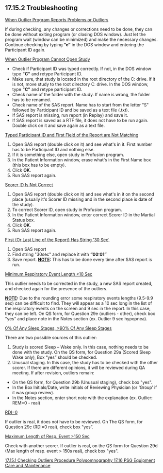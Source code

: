 ## 17.15.2 Troubleshooting

<u>When Outlier Program Reports Problems or Outliers</u>

If during checking, any changes or corrections need to be done, they can be done without exiting program (or closing DOS window).  Just let the program wait (window can be minimized) and make the necessary changes. Continue checking by typing **“c”** in the DOS window and entering the Participant ID again.

<u>When Outlier Program Cannot Open Study</u>

* Check if Participant ID was typed correctly.  If not, in the DOS window type **"C"** and retype Participant ID.
* Make sure, that study is located in the root directory of the C: drive.  If it is not, move study to the root directory C: drive. In the DOS window, type **"C"** and retype participant ID.
* Check name of the folder with the study.  If name is wrong, the folder has to be renamed.
* Check name of the SAS report.  Name has to start from the letter "S" followed by Participant ID and be saved as a text file (.txt).
* If SAS report is missing, run report (in Replay) and save it.
* If SAS report is saved as a RTF file, it does not have to be run again.  Double click on it and save again as a text file.

<u>Typed Participant ID and First Field of the Report are Not Matching</u>

1. Open SAS report (double click on it) and see what's in it.  First number has to be Participant ID and nothing else.
2. If it is something else, open study in Profusion program.
3. In the Patient Information window, erase what's in the First Name box (this box has to be empty).
4. Click **OK**.
5. Run SAS report again.

<u>Scorer ID Is Not Correct</u>

1. Open SAS report (double click on it) and see what's in it on the second place (usually it's Scorer ID missing and in the second place is date of the study).
2. To correct Scorer ID, open study in Profusion program.
3. In the Patient Information window, enter correct Scorer ID in the Martial Status box.
4. Click **OK**.
5. Run SAS report again.

<u>First (Or Last Line of the Report) Has String '30 Sec'</u>

1. Open SAS report
2. Find string "30sec" and replace it with **“00:01”**
3. Save report.  **<u>NOTE</u>:** This has to be done every time after SAS report is run.

<u>Minimum Respiratory Event Length <10 Sec</u>

This outlier needs to be corrected in the study, a new SAS report created, and checked again for the presence of the outliers.

**<u>NOTE</u>:** Due to the rounding error some respiratory events lengths (9.5-9.9 sec) can be difficult to find.  They will appear as a 10 sec long in the list of the respiratory events on the screen and 9 sec in the report.  In this case, they can be left.  On QS form, for Question 29e (outliers - other), check box "yes" and place note in the Notes section (ex. Outlier 9 sec hypopnea).

<u>0% Of Any Sleep Stages, >90% Of Any Sleep Stages</u>

There are two possible sources of this outlier:

1. Study is scored Sleep – Wake only.  In this case, nothing needs to be done with the study. On the QS form, for Question 29a (Scored Sleep Wake only), Box “yes” should be checked.
2. Unusual staging.  In this case, the study has to be checked with the other scorer. If there are different opinions, it will be reviewed during QA meeting.  If after revision, outliers remain:

* On the QS form, for Question 29b (Unusual staging), check box "yes".
* In the Box Initials/Date, write initials of Reviewing Physician (or ‘Group’ if it was group review).
* In the Notes section, enter short note with the explanation (ex. Outlier: REM=0 - real)

<u>RDI=0</u>

If outlier is real, it does not have to be reviewed.  On The QS form, for Question 29c (RDI=0 real), check box "yes”.

<u>Maximum Length of Resp. Event >150 Sec</u>

Check with another scorer.  If outlier is real, on the QS form for Question 29d (Max length of resp. event > 150s real), check box "yes".


<div class="center">
<div class="btn-group">
  <a href=":pages_path:/manuals/polysomnography/17-15-01-checking-outliers-procedure.md" class="btn btn-default">
    <span class="glyphicon glyphicon-chevron-left"></span>
    17.15.1 Checking Outliers Procedure
  </a>

  <a href=":pages_path:/manuals/polysomnography" class="btn btn-default">
    <span class="glyphicon glyphicon-chevron-up"></span>
    Polysomnography
  </a>

  <a href=":pages_path:/manuals/polysomnography/17-16-01-electrode-overview.md" class="btn btn-success">
    17.16 PSG Equipment Care and Maintenance
    <span class="glyphicon glyphicon-chevron-right"></span>
  </a>
</div>
</div>
